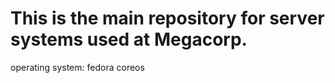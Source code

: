 # This is the main repository for server systems used at Megacorp.

operating system: fedora coreos
